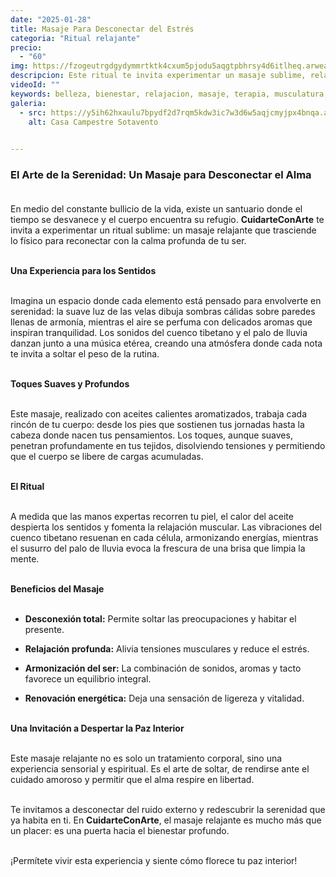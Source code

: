 ```yaml
---
date: "2025-01-28"
title: Masaje Para Desconectar del Estrés
categoria: "Ritual relajante"
precio:
  - "60"
img: https://fzogeutrgdgydymmrtktk4cxum5pjodu5aqgtpbhrsy4d6itlheq.arweave.net/LlxiUnEwzYHhjIzVNXBXozr0uHToIGm8J4yxwfkTWck
descripcion: Este ritual te invita experimentar un masaje sublime, relajante, que trasciende lo físico para reconectar con la calma.
videoId: ""
keywords: belleza, bienestar, relajacion, masaje, terapia, musculatura, tratamiento relajante, descanso, insomnio, estres, paz, sensitivo, suave
galeria:
  - src: https://y5ih62hxaulu7bpydf2d7rqm5kdw3ic7w3d6w5aqjcmyjpx4bnqa.arweave.net/x1B_aPcFF0-F-Bl0P8YM6odtoF-2x-t0EEiZhL78C2A
    alt: Casa Campestre Sotavento

  
---
```


### El Arte de la Serenidad: Un Masaje para Desconectar el Alma <br><br>

En medio del constante bullicio de la vida, existe un santuario donde el tiempo se desvanece y el cuerpo encuentra su refugio. **CuidarteConArte** te invita a experimentar un ritual sublime: un masaje relajante que trasciende lo físico para reconectar con la calma profunda de tu ser. <br><br> 

**Una Experiencia para los Sentidos** <br><br>

Imagina un espacio donde cada elemento está pensado para envolverte en serenidad: la suave luz de las velas dibuja sombras cálidas sobre paredes llenas de armonía, mientras el aire se perfuma con delicados aromas que inspiran tranquilidad. Los sonidos del cuenco tibetano y el palo de lluvia danzan junto a una música etérea, creando una atmósfera donde cada nota te invita a soltar el peso de la rutina. <br><br>

**Toques Suaves y Profundos** <br><br>

Este masaje, realizado con aceites calientes aromatizados, trabaja cada rincón de tu cuerpo: desde los pies que sostienen tus jornadas hasta la cabeza donde nacen tus pensamientos. Los toques, aunque suaves, penetran profundamente en tus tejidos, disolviendo tensiones y permitiendo que el cuerpo se libere de cargas acumuladas. <br><br>

**El Ritual** <br><br>

A medida que las manos expertas recorren tu piel, el calor del aceite despierta los sentidos y fomenta la relajación muscular. Las vibraciones del cuenco tibetano resuenan en cada célula, armonizando energías, mientras el susurro del palo de lluvia evoca la frescura de una brisa que limpia la mente. <br><br>

**Beneficios del Masaje** <br><br>

- **Desconexión total:** Permite soltar las preocupaciones y habitar el presente. 

- **Relajación profunda:** Alivia tensiones musculares y reduce el estrés. 

- **Armonización del ser:** La combinación de sonidos, aromas y tacto favorece un equilibrio integral. 

- **Renovación energética:** Deja una sensación de ligereza y vitalidad. <br><br>

**Una Invitación a Despertar la Paz Interior** <br><br>

Este masaje relajante no es solo un tratamiento corporal, sino una experiencia sensorial y espiritual. Es el arte de soltar, de rendirse ante el cuidado amoroso y permitir que el alma respire en libertad. <br><br>

Te invitamos a desconectar del ruido externo y redescubrir la serenidad que ya habita en ti. En **CuidarteConArte**, el masaje relajante es mucho más que un placer: es una puerta hacia el bienestar profundo. <br><br>

¡Permítete vivir esta experiencia y siente cómo florece tu paz interior! <br><br>